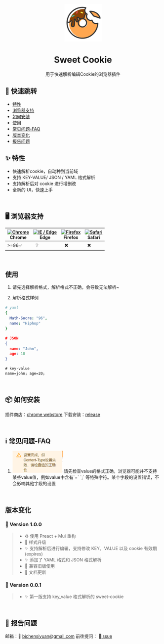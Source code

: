 <div align="center"><img src="https://raw.githubusercontent.com/LuoSK/assets/main/img/icon_128.png" alt="" width="121" height="121" class="jop-noMdConv"></div>



<div align="center">
	<h1 align="center"> Sweet Cookie </h1>
	<p>用于快速解析编辑Cookie的浏览器插件</p>
</div>

## 🔗 快速跳转

- [特性](#特性)
- [浏览器支持](#浏览器支持)
- [如何安装](#如何安装)
- [使用](#使用)
- [常见问题-FAQ](#常见问题-FAQ)
- [版本变化](#版本变化)
- [报告问题](#报告问题)
## ✨ 特性

- 快速解析cookie，自动种到当前域
- 支持 KEY-VALUE/ JSON / YAML 格式解析
- 支持解析后对 cookie 进行增删改
- 全新的 UI，快速上手

<br />

## 🖥️ 浏览器支持

| [<img src="https://raw.githubusercontent.com/alrra/browser-logos/master/src/chrome/chrome_48x48.png" alt="Chrome" width="24px" height="24px" class="jop-noMdConv">](http://godban.github.io/browsers-support-badges/)<br>Chrome | [<img src="https://raw.githubusercontent.com/alrra/browser-logos/master/src/edge/edge_48x48.png" alt="IE / Edge" width="24px" height="24px" class="jop-noMdConv">](http://godban.github.io/browsers-support-badges/)<br>Edge | [<img src="https://raw.githubusercontent.com/alrra/browser-logos/master/src/firefox/firefox_48x48.png" alt="Firefox" width="24px" height="24px" class="jop-noMdConv">](http://godban.github.io/browsers-support-badges/)<br>Firefox | [<img src="https://raw.githubusercontent.com/alrra/browser-logos/master/src/safari/safari_48x48.png" alt="Safari" width="24px" height="24px" class="jop-noMdConv">](http://godban.github.io/browsers-support-badges/)<br>Safari |
| --- | --- | --- | --- |
| >=96✅ | &nbsp;&nbsp;❔ | &nbsp;&nbsp;&nbsp;✖️| &nbsp;&nbsp;✖️  |

<br />

## 使用

1. 请先选择解析格式，解析格式不正确，会导致无法解析~

2. 解析格式样例
``` yaml
# yaml
{
  Math-Socre: "96",
  name: "Hiphop"
}
```

```json
# JSON
{
  name: "John",
  age: 18
}
```
```key
# key-value
name=john; age=20;
```

<br/>

## 📦 如何安装

插件商店：[chrome webstore](https://chrome.google.com/webstore/detail/sweet-cookie/ljoobagfjndhnpgcgcfcioecilnnmfid/evaluated)
下载安装：[release](!https://github.com/LuoSK/sweet-cookie/releases/tag/v1.0.0)

<br />

## ℹ️ 常见问题-FAQ

1.  <img src="https://raw.githubusercontent.com/LuoSK/assets/main/img/warning1.png" alt="" width="162" height="71">
    请先检查value的格式正确，浏览器可能并不支持某些value值，例如value中含有`=` `;` 等特殊字符。某个字段的设置错误，不会影响其他字段的设置

<br />

## 版本变化

### 🔖 Version 1.0.0

> - ♻️ 使用 Preact + Mui 重构
> - 🎨 样式升级
> - ✨ 支持解析后进行编辑，支持修改 KEY，VALUE 以及 cookie 有效期 (expires)
> - ✨ 添加了 YAML 格式和 JSON 格式解析
> - 🚸 兼容旧版使用
> - 📝 文档更新
    
### 🎉 Version 0.0.1

> - ✨ 第一版支持 key_value 格式解析的 sweet-cookie

<br />

## 🐛 报告问题

邮箱：📨 [bjchensiyuan@gmail.com](mailto:bjchensiyuan@gmail.com)
前往提问： 🚩[issue](https://github.com/LuoSK/sweet-cookie/issues/new)
